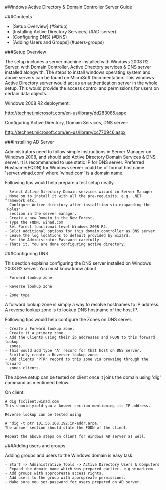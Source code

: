 #Windows Active Directory & Domain Controller Server Guide

###Contents
* [Setup Overview] (#Setup)
* [Installing Active Directory Services] (#AD-server)
* [Configuring DNS] (#DNS)
* [Adding Users and Groups] (#users-groups)


<a name="Setup" />
###Setup Overview

The setup includes a server machine installed with Windows 2008 R2 Server, with
Domain Controller, Active Directory services & DNS server installed alongwith.
The steps to install windows operating system and above servers can be found
on MicroSoft Documentation. This windows Active Directory server would act as an
authentication server in the whole setup. This would provide the access control
and permissions for users on certain data objects.


Windows 2008 R2 deployment:

http://technet.microsoft.com/en-us/library/dd283085.aspx


Configuring Active Directory, Domain Services, DNS server:

http://technet.microsoft.com/en-us/library/cc770946.aspx


<a name="AD-server" />
###Installing AD Server

Administrators need to follow simple instructions in Server Manager on Windows
2008, and should add Active Directory Domain Services & DNS server. It is
recommended to use static IP for DNS server.  Preferred Hostname(FQDN) for
Windows server could be of format hostname 'server.winad.com' where
'winad.com' is a domain name.

Following tips would help prepare a test setup neatly.

    - Select Active Directory Domain services wizard in Server Manager
    - Move on to install it with all the pre-requisits, e.g. .NET framework etc.
    - Configure Active directory after installtion via exapanding the 'Roles'
      section in the server manager.
    - Create a new Domain in the New Forest.
    - Type the FQDN, winad.com
    - Set Forest functional level Windows 2008 R2.
    - Selct additional options for this domain controller as DNS server.
    - Leave the log locations to default provided by wizard.
    - Set the Administrator Password carefully.
    - Thats it. You are done configuring active directory.


<a name="dns" />
###Configuring DNS

This section explains configuring the DNS server installed on Windows 2008 R2
server. You must know know about

    - Forward lookup zone

    - Reverse lookup zone

    - Zone type

A forward lookup zone is simply a way to resolve hostnames to IP address.
A reverse lookup zone is to lookup DNS hostname of the host IP.

Following tips would help configure the Zones on DNS server.

    - Create a Forward lookup zone.
    - Create it a primary zone.
    - Add the Clients using their ip addresses and FQDN to this forward lookup
      zones.
    - This would add type 'A' record for that host on DNS server.
    - Similarly create a Reverser lookup zone.
    - Add clients 'PTR' record to this zone via browsing through the forward
      zones clients.

The above setup can be tested on client once it joins the domain using 'dig'
command as mentioned below.


On client:

    # dig fcclient.winad.com
    This should yield you a Answer section mentioning its IP address.

    Reverse lookup can be tested using

    # 'dig -t ptr 101.56.168.192.in-addr.arpa.'
    The answer section should state the FQDN of the client.

    Repeat the above steps on client for Windows AD server as well.


<a name="users-groups" />
###Adding users and groups

Adding groups and users to the Windows domain is easy task.

    - Start -> Administrative Tools -> Active Directory Users & Computers
    - Expand the domain name which was prepared earlier. e.g winad.com
    - Add groups with appropreate access rights.
    - Add users to the group with appropreate permissions.
    - Make sure you set password for users prepared on AD server.

